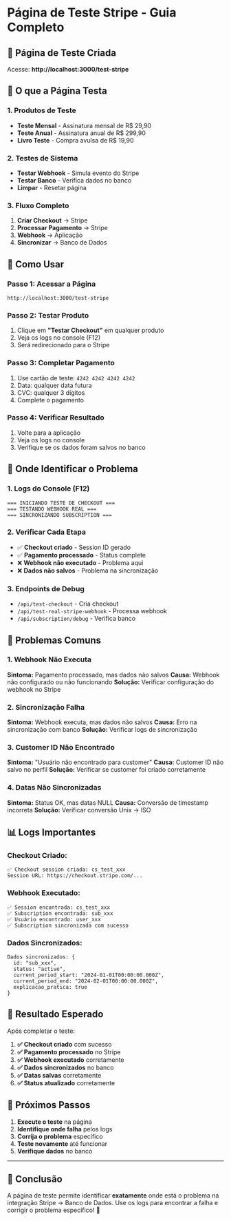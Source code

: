 # Página de Teste Stripe - Guia Completo

## 🧪 **Página de Teste Criada**

Acesse: **http://localhost:3000/test-stripe**

## 🎯 **O que a Página Testa**

### **1. Produtos de Teste**

- **Teste Mensal** - Assinatura mensal de R$ 29,90
- **Teste Anual** - Assinatura anual de R$ 299,90
- **Livro Teste** - Compra avulsa de R$ 19,90

### **2. Testes de Sistema**

- **Testar Webhook** - Simula evento do Stripe
- **Testar Banco** - Verifica dados no banco
- **Limpar** - Resetar página

### **3. Fluxo Completo**

1. **Criar Checkout** → Stripe
2. **Processar Pagamento** → Stripe
3. **Webhook** → Aplicação
4. **Sincronizar** → Banco de Dados

## 🔧 **Como Usar**

### **Passo 1: Acessar a Página**

```
http://localhost:3000/test-stripe
```

### **Passo 2: Testar Produto**

1. Clique em **"Testar Checkout"** em qualquer produto
2. Veja os logs no console (F12)
3. Será redirecionado para o Stripe

### **Passo 3: Completar Pagamento**

1. Use cartão de teste: `4242 4242 4242 4242`
2. Data: qualquer data futura
3. CVC: qualquer 3 dígitos
4. Complete o pagamento

### **Passo 4: Verificar Resultado**

1. Volte para a aplicação
2. Veja os logs no console
3. Verifique se os dados foram salvos no banco

## 🚨 **Onde Identificar o Problema**

### **1. Logs do Console (F12)**

```
=== INICIANDO TESTE DE CHECKOUT ===
=== TESTANDO WEBHOOK REAL ===
=== SINCRONIZANDO SUBSCRIPTION ===
```

### **2. Verificar Cada Etapa**

- ✅ **Checkout criado** - Session ID gerado
- ✅ **Pagamento processado** - Status complete
- ❌ **Webhook não executado** - Problema aqui
- ❌ **Dados não salvos** - Problema na sincronização

### **3. Endpoints de Debug**

- `/api/test-checkout` - Cria checkout
- `/api/test-real-stripe-webhook` - Processa webhook
- `/api/subscription/debug` - Verifica banco

## 🐛 **Problemas Comuns**

### **1. Webhook Não Executa**

**Sintoma:** Pagamento processado, mas dados não salvos
**Causa:** Webhook não configurado ou não funcionando
**Solução:** Verificar configuração do webhook no Stripe

### **2. Sincronização Falha**

**Sintoma:** Webhook executa, mas dados não salvos
**Causa:** Erro na sincronização com banco
**Solução:** Verificar logs de sincronização

### **3. Customer ID Não Encontrado**

**Sintoma:** "Usuário não encontrado para customer"
**Causa:** Customer ID não salvo no perfil
**Solução:** Verificar se customer foi criado corretamente

### **4. Datas Não Sincronizadas**

**Sintoma:** Status OK, mas datas NULL
**Causa:** Conversão de timestamp incorreta
**Solução:** Verificar conversão Unix → ISO

## 📊 **Logs Importantes**

### **Checkout Criado:**

```
✅ Checkout session criada: cs_test_xxx
Session URL: https://checkout.stripe.com/...
```

### **Webhook Executado:**

```
✅ Session encontrada: cs_test_xxx
✅ Subscription encontrada: sub_xxx
✅ Usuário encontrado: user_xxx
✅ Subscription sincronizada com sucesso
```

### **Dados Sincronizados:**

```
Dados sincronizados: {
  id: "sub_xxx",
  status: "active",
  current_period_start: "2024-01-01T00:00:00.000Z",
  current_period_end: "2024-02-01T00:00:00.000Z",
  explicacao_pratica: true
}
```

## 🎯 **Resultado Esperado**

Após completar o teste:

1. **✅ Checkout criado** com sucesso
2. **✅ Pagamento processado** no Stripe
3. **✅ Webhook executado** corretamente
4. **✅ Dados sincronizados** no banco
5. **✅ Datas salvas** corretamente
6. **✅ Status atualizado** corretamente

## 🚀 **Próximos Passos**

1. **Execute o teste** na página
2. **Identifique onde falha** pelos logs
3. **Corrija o problema** específico
4. **Teste novamente** até funcionar
5. **Verifique dados** no banco

---

## 🎉 **Conclusão**

A página de teste permite identificar **exatamente** onde está o problema na integração Stripe → Banco de Dados. Use os logs para encontrar a falha e corrigir o problema específico! 🚀
